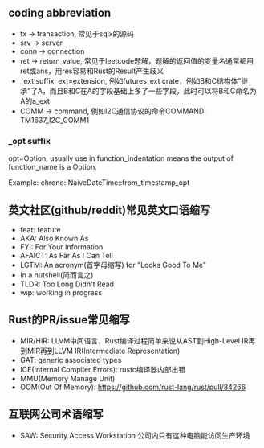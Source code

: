 ## coding abbreviation

- tx -> transaction, 常见于sqlx的源码
- srv -> server
- conn -> connection
- ret -> return_value, 常见于leetcode题解，题解的返回值的变量名通常都用ret或ans，用res容易和Rust的Result产生歧义
- _ext suffix: ext=extension, 例如futures_ext crate，例如B和C结构体"继承"了A，而且B和C在A的字段基础上多了一些字段，此时可以将B和C命名为A的a_ext
- COMM -> command, 例如I2C通信协议的命令COMMAND: TM1637_I2C_COMM1

### _opt suffix

opt=Option, usually use in function_indentation means the output of function_name is a Option.

Example: chrono::NaiveDateTime::from_timestamp_opt 

## 英文社区(github/reddit)常见英文口语缩写

- feat: feature
- AKA: Also Known As
- FYI: For Your Information
- AFAICT: As Far As I Can Tell
- LGTM: An acronym(首字母缩写) for "Looks Good To Me"
- In a nutshell(简而言之)
- TLDR: Too Long Didn't Read
- wip: working in progress

## Rust的PR/issue常见缩写

- MIR/HIR: LLVM中间语言，Rust编译过程简单来说从AST到High-Level IR再到MIR再到LLVM IR(Intermediate Representation)
- GAT: generic associated types
- ICE(Internal Compiler Errors): rustc编译器内部出错
- MMU(Memory Manage Unit)
- OOM(Out Of Memory): <https://github.com/rust-lang/rust/pull/84266>

## 互联网公司术语缩写

- SAW: Security Access Workstation 公司内只有这种电脑能访问生产环境
